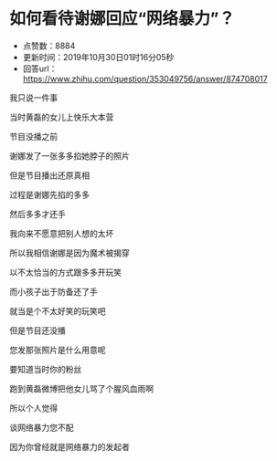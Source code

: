 # 如何看待谢娜回应“网络暴力”？
- 点赞数：8884
- 更新时间：2019年10月30日01时16分05秒
- 回答url：https://www.zhihu.com/question/353049756/answer/874708017
<body>
 <p data-pid="s9KEvnWq">我只说一件事</p>
 <p data-pid="3-6N2IGv">当时黄磊的女儿上快乐大本营</p>
 <p data-pid="OQqrM8gu">节目没播之前</p>
 <p data-pid="Ev3W5Sk_">谢娜发了一张多多掐她脖子的照片</p>
 <p data-pid="Z0R5ERz2">但是节目播出还原真相</p>
 <p data-pid="eKwLVOFP">过程是谢娜先掐的多多</p>
 <p data-pid="BXb3lOUa">然后多多才还手</p>
 <p data-pid="GU86a3Ey">我向来不愿意把别人想的太坏</p>
 <p data-pid="R4nKQ4kj">所以我相信谢娜是因为魔术被揭穿</p>
 <p data-pid="dy9K8h_A">以不太恰当的方式跟多多开玩笑</p>
 <p data-pid="seHMf5bt">而小孩子出于防备还了手</p>
 <p data-pid="9KQLc07x">就当是个不太好笑的玩笑吧</p>
 <p data-pid="Nfdfc2g8">但是节目还没播</p>
 <p data-pid="PDpSIOs3">您发那张照片是什么用意呢</p>
 <p data-pid="EGAHfPH0">要知道当时你的粉丝</p>
 <p data-pid="227rJKqT">跑到黄磊微博把他女儿骂了个腥风血雨啊</p>
 <p data-pid="-0cMt3u5">所以个人觉得</p>
 <p data-pid="BGExGOhy">谈网络暴力您不配</p>
 <p data-pid="rQlUjaNc">因为你曾经就是网络暴力的发起者</p>
</body>